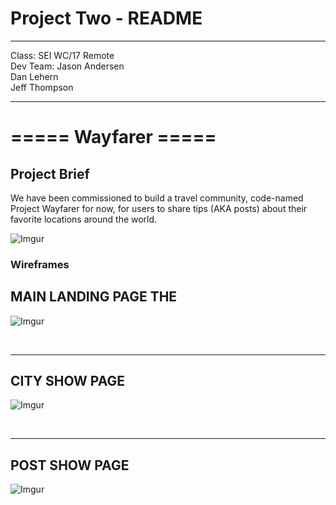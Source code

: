 # Project Two - README

---

Class: SEI WC/17 Remote <br>
Dev Team:
Jason Andersen <br>
Dan Lehern <br>
Jeff Thompson <br>

---

# =====  Wayfarer =====
## Project Brief

We have been commissioned to build a travel community, code-named Project Wayfarer for now, for users to share tips (AKA posts) about their favorite locations around the world.

![Imgur](https://i.imgur.com/Q96X8IWl.jpg)




### Wireframes
## MAIN LANDING PAGE THE 
![Imgur](https://i.imgur.com/xKa3sPKl.jpg)

<br>
<hr>

## CITY SHOW PAGE 
![Imgur](https://i.imgur.com/C2v0AmVl.jpg)

<br>
<hr>

## POST SHOW PAGE
![Imgur](https://i.imgur.com/xKa3sPKl.jpg)
